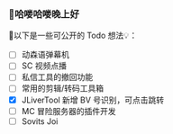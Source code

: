 ### 👋哈喽哈喽晚上好

🎉以下是一些可公开的 Todo 想法💡：

- [ ] 动森语弹幕机
- [ ] SC 视频点播
- [ ] 私信工具的撤回功能
- [ ] 常用的剪辑/转码工具箱
- [x] JLiverTool 新增 BV 号识别，可点击跳转
- [ ] MC 冒险服务器的插件开发
- [ ] Sovits Joi
